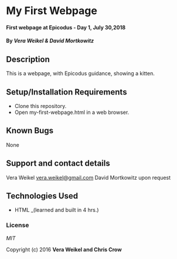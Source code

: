 # My First Webpage

#### First webpage at Epicodus - Day 1, July 30,2018

#### By _**Vera Weikel &  David Mortkowitz**_

## Description

This is a webpage, with Epicodus guidance, showing a kitten.

## Setup/Installation Requirements

* Clone this repository.
* Open my-first-webpage.html in a web browser.

## Known Bugs
None

## Support and contact details
Vera Weikel vera.weikel@gmail.com
 David Mortkowitz upon request

## Technologies Used
* HTML _(learned and built in 4 hrs.)

### License

*MIT*

Copyright (c) 2016 **Vera Weikel and Chris Crow**

